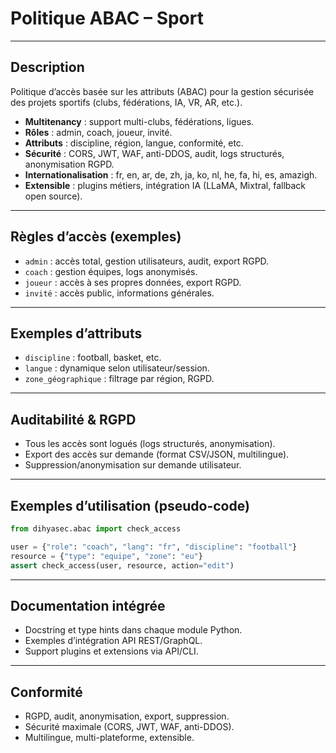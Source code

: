 # Politique ABAC – Sport

---

## Description
Politique d’accès basée sur les attributs (ABAC) pour la gestion sécurisée des projets sportifs (clubs, fédérations, IA, VR, AR, etc.).

- **Multitenancy** : support multi-clubs, fédérations, ligues.
- **Rôles** : admin, coach, joueur, invité.
- **Attributs** : discipline, région, langue, conformité, etc.
- **Sécurité** : CORS, JWT, WAF, anti-DDOS, audit, logs structurés, anonymisation RGPD.
- **Internationalisation** : fr, en, ar, de, zh, ja, ko, nl, he, fa, hi, es, amazigh.
- **Extensible** : plugins métiers, intégration IA (LLaMA, Mixtral, fallback open source).

---

## Règles d’accès (exemples)

- `admin` : accès total, gestion utilisateurs, audit, export RGPD.
- `coach` : gestion équipes, logs anonymisés.
- `joueur` : accès à ses propres données, export RGPD.
- `invité` : accès public, informations générales.

---

## Exemples d’attributs

- `discipline` : football, basket, etc.
- `langue` : dynamique selon utilisateur/session.
- `zone_géographique` : filtrage par région, RGPD.

---

## Auditabilité & RGPD
- Tous les accès sont logués (logs structurés, anonymisation).
- Export des accès sur demande (format CSV/JSON, multilingue).
- Suppression/anonymisation sur demande utilisateur.

---

## Exemples d’utilisation (pseudo-code)

```python
from dihyasec.abac import check_access

user = {"role": "coach", "lang": "fr", "discipline": "football"}
resource = {"type": "equipe", "zone": "eu"}
assert check_access(user, resource, action="edit")
```

---

## Documentation intégrée
- Docstring et type hints dans chaque module Python.
- Exemples d’intégration API REST/GraphQL.
- Support plugins et extensions via API/CLI.

---

## Conformité
- RGPD, audit, anonymisation, export, suppression.
- Sécurité maximale (CORS, JWT, WAF, anti-DDOS).
- Multilingue, multi-plateforme, extensible.
